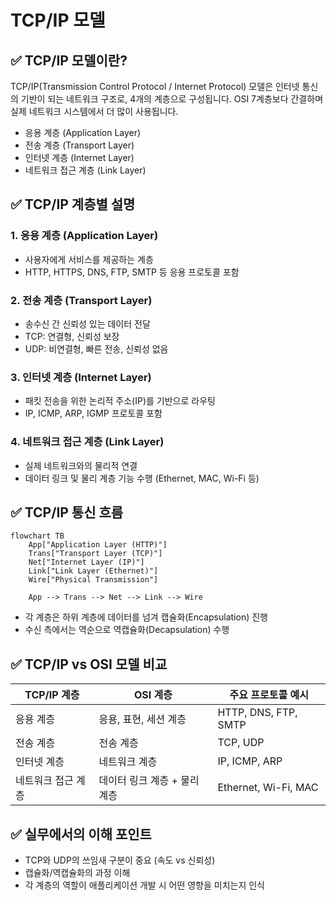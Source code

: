 # TCP/IP 모델

## ✅ TCP/IP 모델이란?

TCP/IP(Transmission Control Protocol / Internet Protocol) 모델은 인터넷 통신의 기반이 되는 네트워크 구조로, 4개의 계층으로 구성됩니다. OSI 7계층보다 간결하며 실제 네트워크 시스템에서 더 많이 사용됩니다.

- 응용 계층 (Application Layer)
- 전송 계층 (Transport Layer)
- 인터넷 계층 (Internet Layer)
- 네트워크 접근 계층 (Link Layer)

## ✅ TCP/IP 계층별 설명

### 1. 응용 계층 (Application Layer)

- 사용자에게 서비스를 제공하는 계층
- HTTP, HTTPS, DNS, FTP, SMTP 등 응용 프로토콜 포함

### 2. 전송 계층 (Transport Layer)

- 송수신 간 신뢰성 있는 데이터 전달
- TCP: 연결형, 신뢰성 보장
- UDP: 비연결형, 빠른 전송, 신뢰성 없음

### 3. 인터넷 계층 (Internet Layer)

- 패킷 전송을 위한 논리적 주소(IP)를 기반으로 라우팅
- IP, ICMP, ARP, IGMP 프로토콜 포함

### 4. 네트워크 접근 계층 (Link Layer)

- 실제 네트워크와의 물리적 연결
- 데이터 링크 및 물리 계층 기능 수행 (Ethernet, MAC, Wi-Fi 등)

## ✅ TCP/IP 통신 흐름

```mermaid
flowchart TB
    App["Application Layer (HTTP)"]
    Trans["Transport Layer (TCP)"]
    Net["Internet Layer (IP)"]
    Link["Link Layer (Ethernet)"]
    Wire["Physical Transmission"]

    App --> Trans --> Net --> Link --> Wire
```

- 각 계층은 하위 계층에 데이터를 넘겨 캡슐화(Encapsulation) 진행
- 수신 측에서는 역순으로 역캡슐화(Decapsulation) 수행

## ✅ TCP/IP vs OSI 모델 비교

| TCP/IP 계층        | OSI 계층                     | 주요 프로토콜 예시   |
| ------------------ | ---------------------------- | -------------------- |
| 응용 계층          | 응용, 표현, 세션 계층        | HTTP, DNS, FTP, SMTP |
| 전송 계층          | 전송 계층                    | TCP, UDP             |
| 인터넷 계층        | 네트워크 계층                | IP, ICMP, ARP        |
| 네트워크 접근 계층 | 데이터 링크 계층 + 물리 계층 | Ethernet, Wi-Fi, MAC |

## ✅ 실무에서의 이해 포인트

- TCP와 UDP의 쓰임새 구분이 중요 (속도 vs 신뢰성)
- 캡슐화/역캡슐화의 과정 이해
- 각 계층의 역할이 애플리케이션 개발 시 어떤 영향을 미치는지 인식
